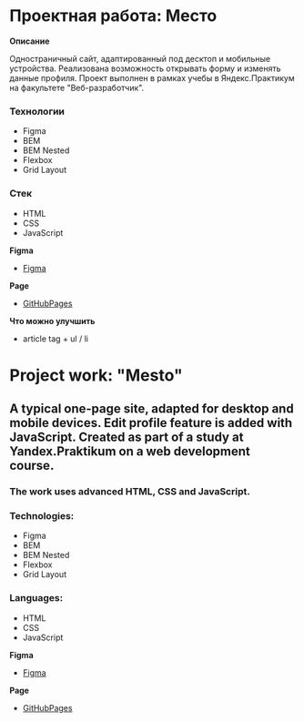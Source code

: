 # Проектная работа: Место

**Описание**

Одностраничный сайт, адаптированный под десктоп и мобильные устройства. Реализована возможность открывать форму и изменять данные профиля. Проект выполнен в рамках учебы в Яндекс.Практикум на факультете "Веб-разработчик".

### Технологии
* Figma
* BEM
* BEM Nested
* Flexbox
* Grid Layout

### Стек
* HTML
* CSS
* JavaScript

**Figma**

* [Figma](https://www.figma.com/file/2cn9N9jSkmxD84oJik7xL7/JavaScript.-Sprint-4?node-id=0%3A1)

**Page**
* [GitHubPages](https://madwizz.github.io/mesto/)

**Что можно улучшить**
* article tag + ul / li

# Project work: "Mesto"

## A typical one-page site, adapted for desktop and mobile devices. Edit profile feature is added with JavaScript. Created as part of a study at Yandex.Praktikum on a web development course. 

### The work uses advanced HTML, CSS and JavaScript.

### Technologies: 
* Figma
* BEM
* BEM Nested
* Flexbox
* Grid Layout

### Languages: 
* HTML 
* CSS
* JavaScript

**Figma**

* [Figma](https://www.figma.com/file/2cn9N9jSkmxD84oJik7xL7/JavaScript.-Sprint-4?node-id=0%3A1)

**Page**
* [GitHubPages](https://madwizz.github.io/mesto/)

